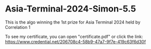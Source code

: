 # Asia-Terminal-2024-Simon-5.5
This is the algo winning the 1st prize for Asia Terminal 2024 held by Correlation 1

To see my certificate, you can open "certificate.pdf" or click the link:
https://www.credential.net/206708c4-58b9-47a7-9f7e-419c63f6d30f
